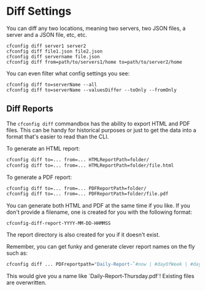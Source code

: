 # Diff Settings

You can diff any two locations, meaning two servers, two JSON files, a server and a JSON file, etc, etc.

```text
cfconfig diff server1 server2
cfconfig diff file1.json file2.json
cfconfig diff servername file.json
cfconfig diff from=path/to/servers1/home to=path/to/server2/home
```

You can even filter what config settings you see:

```text
cfconfig diff to=serverName --all
cfconfig diff to=serverName --valuesDiffer --toOnly --fromOnly
```

## Diff Reports

The `cfconfig diff` commandbox has the ability to export HTML and PDF files.  This can be handy for historical purposes or just to get the data into a format that's easier to read than the CLI.

To generate an HTML report: 

```bash
cfconfig diff to=... from=... HTMLReportPath=folder/
cfconfig diff to=... from=... HTMLReportPath=folder/file.html
```

To generate a PDF report: 

```bash
cfconfig diff to=... from=... PDFReportPath=folder/
cfconfig diff to=... from=... PDFReportPath=folder/file.pdf
```

You can generate both HTML and PDF at the same time if you like.  If you don't provide a filename, one is created for you with the following format:

```text
cfconfig-diff-report-YYYY-MM-DD-HHMMSS
```

  The report directory is also created for you if it doesn't exist.

Remember, you can get funky and generate clever report names on the fly such as:

```bash
cfconfig diff ... PDFreportpath="Daily-Report-`#now | #dayOfWeek | #dayOfWeekAsString`.pdf"
```

This would give you a name like \`Daily-Report-Thursday.pdf\`!  Existing files are overwritten.

